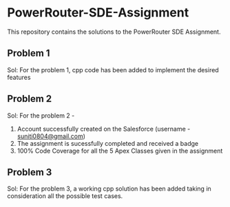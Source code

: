 # PowerRouter-SDE-Assignment
This repository contains the solutions to the PowerRouter SDE Assignment.

## Problem 1
Sol: For the problem 1, cpp code has been added to implement the desired features

## Problem 2
Sol: For the problem 2 - 
1) Account successfully created on the Salesforce (username - suniti0804@gmail.com)
2) The assignment is sucessfully completed and received a badge
3) 100% Code Coverage for all the 5 Apex Classes given in the assignment
                         
                         
## Problem 3
Sol: For the problem 3, a working cpp solution has been added taking in consideration all the possible test cases.
          
